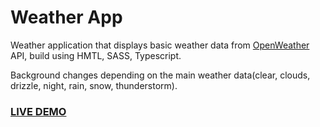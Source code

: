 # Weather App

Weather application that displays basic weather data from [OpenWeather](https://openweathermap.org/) API, build using HMTL, SASS, Typescript.

Background changes depending on the main weather data(clear, clouds, drizzle, night, rain, snow, thunderstorm).

### [LIVE DEMO](https://gokhanturgut.github.io/weather-app/)